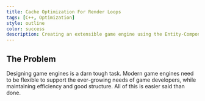 ```yaml
---
title: Cache Optimization For Render Loops
tags: [C++, Optimization]
style: outline
color: success
description: Creating an extensible game engine using the Entity-Component System (ECS) design pattern.
---
```


## The Problem
Designing game engines is a darn tough task. Modern game engines need to be flexible to support the ever-growing needs of game developers, while maintaining efficiency and good structure. All of this is easier said than done.



